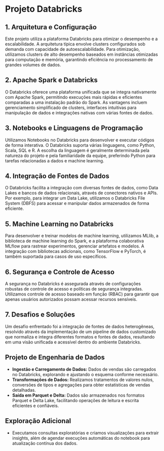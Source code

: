# Projeto Databricks

## 1. Arquitetura e Configuração

Este projeto utiliza a plataforma Databricks para otimizar o desempenho e a escalabilidade. A arquitetura típica envolve clusters configurados sob demanda com capacidade de autoescalabilidade. Para otimização, utilizamos clusters de alto desempenho baseados em instâncias otimizadas para computação e memória, garantindo eficiência no processamento de grandes volumes de dados.

## 2. Apache Spark e Databricks

O Databricks oferece uma plataforma unificada que se integra nativamente com Apache Spark, permitindo execuções mais rápidas e eficientes comparadas a uma instalação padrão do Spark. As vantagens incluem gerenciamento simplificado de clusters, interfaces intuitivas para manipulação de dados e integrações nativas com várias fontes de dados.

## 3. Notebooks e Linguagens de Programação

Utilizamos Notebooks no Databricks para desenvolver e executar códigos de forma interativa. O Databricks suporta várias linguagens, como Python, Scala, SQL e R. A escolha da linguagem é geralmente determinada pela natureza do projeto e pela familiaridade da equipe, preferindo Python para tarefas relacionadas a dados e machine learning.

## 4. Integração de Fontes de Dados

O Databricks facilita a integração com diversas fontes de dados, como Data Lakes e bancos de dados relacionais, através de conectores nativos e APIs. Por exemplo, para integrar um Data Lake, utilizamos o Databricks File System (DBFS) para acessar e manipular dados armazenados de forma eficiente.

## 5. Machine Learning no Databricks

Para desenvolver e treinar modelos de machine learning, utilizamos MLlib, a biblioteca de machine learning do Spark, e a plataforma colaborativa MLflow para rastrear experimentos, gerenciar artefatos e modelos. A integração com bibliotecas adicionais, como TensorFlow e PyTorch, é também suportada para casos de uso específicos.

## 6. Segurança e Controle de Acesso

A segurança no Databricks é assegurada através de configurações robustas de controle de acesso e políticas de segurança integradas. Utilizamos controle de acesso baseado em função (RBAC) para garantir que apenas usuários autorizados possam acessar recursos sensíveis.

## 7. Desafios e Soluções

Um desafio enfrentado foi a integração de fontes de dados heterogêneas, resolvido através da implementação de um pipeline de dados customizado que normaliza e integra diferentes formatos e fontes de dados, resultando em uma visão unificada e acessível dentro do ambiente Databricks.

## Projeto de Engenharia de Dados

- **Ingestão e Carregamento de Dados:** Dados de vendas são carregados no Databricks, explorando e ajustando o esquema conforme necessário.
- **Transformações de Dados:** Realizamos tratamentos de valores nulos, conversões de tipos e agregações para obter estatísticas de vendas detalhadas.
- **Saída em Parquet e Delta:** Dados são armazenados nos formatos Parquet e Delta Lake, facilitando operações de leitura e escrita eficientes e confiáveis.

## Exploração Adicional

- Executamos consultas exploratórias e criamos visualizações para extrair insights, além de agendar execuções automáticas do notebook para atualização contínua dos dados.
